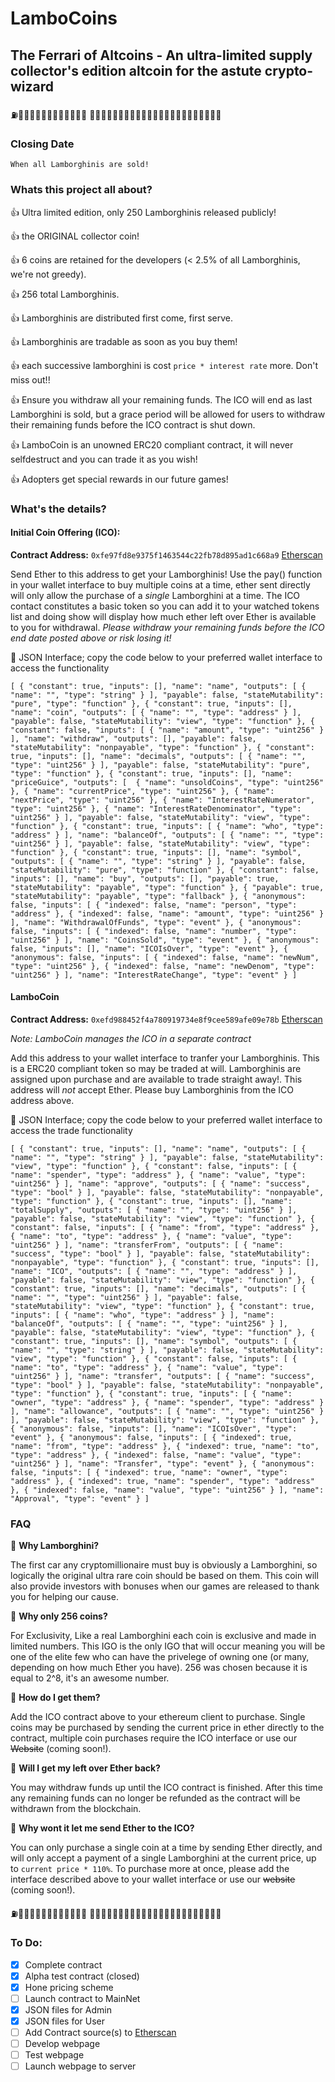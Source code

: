 # LamboCoins
## The Ferrari of Altcoins - An ultra-limited supply collector's edition altcoin for the astute crypto-wizard

:fuelpump::blue_car::red_car::blue_car::red_car::blue_car::red_car::blue_car::red_car::blue_car::red_car::blue_car::red_car:
:blue_car::red_car::blue_car::red_car::blue_car::red_car::blue_car::red_car::blue_car::red_car::blue_car::red_car::blue_car::red_car::blue_car::red_car::blue_car::red_car::blue_car::red_car::blue_car::red_car::fuelpump:

### Closing Date
```
When all Lamborghinis are sold!
```

### Whats this project all about?
:thumbsup: Ultra limited edition, only 250 Lamborghinis released publicly!

:thumbsup: the ORIGINAL collector coin!

:thumbsup: 6 coins are retained for the developers (< 2.5% of all Lamborghinis, we're not greedy).

:thumbsup: 256 total Lamborghinis.

:thumbsup: Lamborghinis are distributed first come, first serve.

:thumbsup: Lamborghinis are tradable as soon as you buy them!

:thumbsup: each successive lamborghini is cost `price * interest rate` more. Don't miss out!!

:thumbsup: Ensure you withdraw all your remaining funds. The ICO will end as last Lamborghini is sold, but a grace period will be allowed for users to withdraw their remaining funds before the ICO contract is shut down.

:thumbsup: LamboCoin is an unowned ERC20 compliant contract, it will never selfdestruct and you can trade it as you wish!

:thumbsup: Adopters get special rewards in our future games!

### What's the details?
#### Initial Coin Offering (ICO):

  **Contract Address:** `0xfe97fd8e9375f1463544c22fb78d895ad1c668a9` [Etherscan](https://etherscan.io/address/0xfe97fd8e9375f1463544c22fb78d895ad1c668a9)

  Send Ether to this address to get your Lamborghinis! Use the pay() function in your wallet interface to buy multiple coins at a time, ether sent directly will only allow the purchase of a _single_ Lamborghini at a time. The ICO contact constitutes a basic token so you can add it to your watched tokens list and doing show will display how much ether left over Ether is available to you for withdrawal. _Please withdraw your remaining funds before the ICO end date posted above or risk losing it!_
  
  :vertical_traffic_light: JSON Interface; copy the code below to your preferred wallet interface to access the functionality
  ```
  [ { "constant": true, "inputs": [], "name": "name", "outputs": [ { "name": "", "type": "string" } ], "payable": false, "stateMutability": "pure", "type": "function" }, { "constant": true, "inputs": [], "name": "coin", "outputs": [ { "name": "", "type": "address" } ], "payable": false, "stateMutability": "view", "type": "function" }, { "constant": false, "inputs": [ { "name": "amount", "type": "uint256" } ], "name": "withdraw", "outputs": [], "payable": false, "stateMutability": "nonpayable", "type": "function" }, { "constant": true, "inputs": [], "name": "decimals", "outputs": [ { "name": "", "type": "uint256" } ], "payable": false, "stateMutability": "pure", "type": "function" }, { "constant": true, "inputs": [], "name": "priceGuice", "outputs": [  { "name": "unsoldCoins", "type": "uint256" }, { "name": "currentPrice", "type": "uint256" }, { "name": "nextPrice", "type": "uint256" }, { "name": "InterestRateNumerator", "type": "uint256" }, { "name": "InterestRateDenominator", "type": "uint256" } ], "payable": false, "stateMutability": "view", "type": "function" }, { "constant": true, "inputs": [ { "name": "who", "type": "address" } ], "name": "balanceOf", "outputs": [ { "name": "", "type": "uint256" } ], "payable": false, "stateMutability": "view", "type": "function" }, { "constant": true, "inputs": [], "name": "symbol", "outputs": [ { "name": "", "type": "string" } ], "payable": false, "stateMutability": "pure", "type": "function" }, { "constant": false, "inputs": [], "name": "buy", "outputs": [], "payable": true, "stateMutability": "payable", "type": "function" }, { "payable": true, "stateMutability": "payable", "type": "fallback" }, { "anonymous": false, "inputs": [ { "indexed": false, "name": "person", "type": "address" }, { "indexed": false, "name": "amount", "type": "uint256" } ], "name": "WithdrawalOfFunds", "type": "event" }, { "anonymous": false, "inputs": [ { "indexed": false, "name": "number", "type": "uint256" } ], "name": "CoinsSold", "type": "event" }, { "anonymous": false, "inputs": [], "name": "ICOIsOver", "type": "event" }, { "anonymous": false, "inputs": [ { "indexed": false, "name": "newNum", "type": "uint256" }, { "indexed": false, "name": "newDenom", "type": "uint256" } ], "name": "InterestRateChange", "type": "event" } ]
  ```

#### LamboCoin
  **Contract Address:** `0xefd988452f4a780919734e8f9cee589afe09e78b` [Etherscan](https://etherscan.io/address/0xefd988452f4a780919734e8f9cee589afe09e78b) 
  
  _Note: LamboCoin manages the ICO in a separate contract_
  
  Add this address to your wallet interface to tranfer your Lamborghinis. This is a ERC20 compliant token so may be traded at will. Lamborghinis are assigned upon purchase and are available to trade straight away!. This address will _not_ accept Ether. Please buy Lamborghinis from the ICO address above.

  :vertical_traffic_light: JSON Interface; copy the code below to your preferred wallet interface to access the trade functionality
  ```
  [ { "constant": true, "inputs": [], "name": "name", "outputs": [ { "name": "", "type": "string" } ], "payable": false, "stateMutability": "view", "type": "function" }, { "constant": false, "inputs": [ { "name": "spender", "type": "address" }, { "name": "value", "type": "uint256" } ], "name": "approve", "outputs": [ { "name": "success", "type": "bool" } ], "payable": false, "stateMutability": "nonpayable", "type": "function" }, { "constant": true, "inputs": [], "name": "totalSupply", "outputs": [ { "name": "", "type": "uint256" } ], "payable": false, "stateMutability": "view", "type": "function" }, { "constant": false, "inputs": [ { "name": "from", "type": "address" }, { "name": "to", "type": "address" }, { "name": "value", "type": "uint256" } ], "name": "transferFrom", "outputs": [ { "name": "success", "type": "bool" } ], "payable": false, "stateMutability": "nonpayable", "type": "function" }, { "constant": true, "inputs": [], "name": "ICO", "outputs": [ { "name": "", "type": "address" } ], "payable": false, "stateMutability": "view", "type": "function" }, { "constant": true, "inputs": [], "name": "decimals", "outputs": [ { "name": "", "type": "uint256" } ], "payable": false, "stateMutability": "view", "type": "function" }, { "constant": true, "inputs": [ { "name": "who", "type": "address" } ], "name": "balanceOf", "outputs": [ { "name": "", "type": "uint256" } ], "payable": false, "stateMutability": "view", "type": "function" }, { "constant": true, "inputs": [], "name": "symbol", "outputs": [ { "name": "", "type": "string" } ], "payable": false, "stateMutability": "view", "type": "function" }, { "constant": false, "inputs": [ { "name": "to", "type": "address" }, { "name": "value", "type": "uint256" } ], "name": "transfer", "outputs": [ { "name": "success", "type": "bool" } ], "payable": false, "stateMutability": "nonpayable", "type": "function" }, { "constant": true, "inputs": [ { "name": "owner", "type": "address" }, { "name": "spender", "type": "address" } ], "name": "allowance", "outputs": [ { "name": "", "type": "uint256" } ], "payable": false, "stateMutability": "view", "type": "function" }, { "anonymous": false, "inputs": [], "name": "ICOIsOver", "type": "event" }, { "anonymous": false, "inputs": [ { "indexed": true, "name": "from", "type": "address" }, { "indexed": true, "name": "to", "type": "address" }, { "indexed": false, "name": "value", "type": "uint256" } ], "name": "Transfer", "type": "event" }, { "anonymous": false, "inputs": [ { "indexed": true, "name": "owner", "type": "address" }, { "indexed": true, "name": "spender", "type": "address" }, { "indexed": false, "name": "value", "type": "uint256" } ], "name": "Approval", "type": "event" } ]
  ```

### FAQ
:vertical_traffic_light: **Why Lamborghini?**

The first car any cryptomillionaire must buy is obviously a Lamborghini, so logically the original ultra rare coin should be based on them. This coin will also provide investors with bonuses when our games are released to thank you for helping our cause.

:vertical_traffic_light: **Why only 256 coins?**

For Exclusivity, Like a real Lamborghini each coin is exclusive and made in limited numbers. This IGO is the only IGO that will occur meaning you will be one of the elite few who can have the privelege of owning one (or many, depending on how much Ether you have). 256 was chosen because it is equal to 2^8, it's an awesome number.

:vertical_traffic_light: **How do I get them?**

Add the ICO contract above to your ethereum client to purchase. Single coins may be purchased by sending the current price in ether directly to the contract, multiple coin purchases require the ICO interface or use our ~~Website~~ (coming soon!).

:vertical_traffic_light: **Will I get my left over Ether back?**

You may withdraw funds up until the ICO contract is finished. After this time any remaining funds can no longer be refunded as the contract will be withdrawn from the blockchain.

:vertical_traffic_light: **Why wont it let me send Ether to the ICO?**

You can only purchase a single coin at a time by sending Ether directly, and will only accept a payment of a single Lamborghini at the current price, up to `current price * 110%`. To purchase more at once, please add the interface described above to your wallet interface or use our ~~website~~ (coming soon!).

:fuelpump::blue_car::red_car::blue_car::red_car::blue_car::red_car::blue_car::red_car::blue_car::red_car::blue_car::red_car:
:blue_car::red_car::blue_car::red_car::blue_car::red_car::blue_car::red_car::blue_car::red_car::blue_car::red_car::blue_car::red_car::blue_car::red_car::blue_car::red_car::blue_car::red_car::blue_car::red_car::fuelpump:

### To Do:
- [x] Complete contract
- [x] Alpha test contract (closed)
- [x] Hone pricing scheme
- [ ] Launch contract to MainNet
- [x] JSON files for Admin
- [x] JSON files for User
- [ ] Add Contract source(s) to [Etherscan](https://etherscan.io)
- [ ] Develop webpage
- [ ] Test webpage
- [ ] Launch webpage to server
